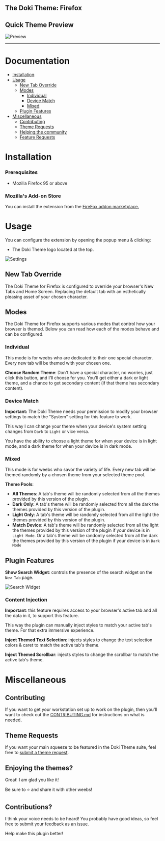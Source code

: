 ## The Doki Theme: Firefox

## Quick Theme Preview

![Preview](./readmeAssets/screens/preview.png)

---

# Documentation

- [Installation](#installation)
- [Usage](#usage)
  - [New Tab Override](#new-tab-override)
  - [Modes](#modes)
    - [Individual](#individual)
    - [Device Match](#device-match)
    - [Mixed](#mixed)
  - [Plugin Features](#plugin-features)
- [Miscellaneous](#miscellaneous)
  - [Contributing](#contributing)
  - [Theme Requests](#theme-requests)
  - [Helping the community](#enjoying-the-themes)
  - [Feature Requests](#contributions)

# Installation

### Prerequisites

- Mozilla Firefox 95 or above

### Mozilla's Add-on Store

You can install the extension from
the [FireFox addon marketplace.](https://addons.mozilla.org/en-US/firefox/addon/doki-theme-for-firefox/)

# Usage

You can configure the extension by opening the popup menu & clicking:

- The Doki Theme logo located at the top.

![Settings](./readmeAssets/screens/settings.png)

## New Tab Override

The Doki Theme for Firefox is configured to override your browser's New Tabs and Home Screen.
Replacing the default tab with an esthetically pleasing asset of your chosen character.

## Modes

The Doki Theme for Firefox supports various modes that control how your browser is themed.
Below you can read how each of the modes behave and can be configured.

### Individual

This mode is for weebs who are dedicated to their one special character.
Every new tab will be themed with your chosen one.

**Choose Random Theme**: Don't have a special character, no worries, just click this button, and I'll choose for you.
You'll get either a dark or light theme, and a chance to get secondary content (if that theme has secondary content).

### Device Match

**Important:** The Doki Theme needs your permission to modify your browser settings to match the "System" setting for
this feature to work.

This way I can change your theme when your device's system setting changes from `Dark` to `Light` or vice versa.

You have the ability to choose a light theme for when your device is in light mode, and a dark theme for when your
device is in dark mode.

### Mixed

This mode is for weebs who savor the variety of life.
Every new tab will be themed randomly by a chosen theme from your selected theme pool.

**Theme Pools**:

- **All Themes**: A tab's theme will be randomly selected from all the themes provided by this version of the plugin.
- **Dark Only**: A tab's theme will be randomly selected from all the dark the themes provided by this version of the
  plugin.
- **Light Only**: A tab's theme will be randomly selected from all the light the themes provided by this version of the
  plugin.
- **Match Device**: A tab's theme will be randomly selected from all the light the themes provided by this version of
  the plugin if your device is in `Light Mode`. Or a tab's theme will be randomly selected from all the dark the themes
  provided by this version of the plugin if your device is in `Dark Mode`

## Plugin Features

**Show Search Widget**: controls the presence of the search widget on the `New Tab` page.

![Search Widget](./readmeAssets/screens/search_widget.png)

### Content Injection

**Important**: this feature requires access to your browser's active tab and all the data in it, to support this
feature.

This way the plugin can manually inject styles to match your active tab's theme. For that extra immersive experience.

**Inject Themed Text Selection**: injects styles to change the text selection colors & caret to match the active tab's theme.

**Inject Themed Scrollbar**: injects styles to change the scrollbar to match the active tab's theme.

# Miscellaneous

## Contributing

If you want to get your workstation set up to work on the plugin,
then you'll want to check out the [CONTRIBUTING.md](./CONTRIBUTING.md) for instructions on what is needed.

## Theme Requests

If you want your main squeeze to be featured in the Doki Theme suite, feel free
to [submit a theme request](https://github.com/doki-theme/doki-master-theme/issues).

## Enjoying the themes?

Great! I am glad you like it!

Be sure to ⭐ and share it with other weebs!

## Contributions?

I think your voice needs to be heard! You probably have good ideas, so feel free to submit your feedback
as [an issue](https://github.com/doki-theme/doki-theme-jupyter/issues/new).

Help make this plugin better!
